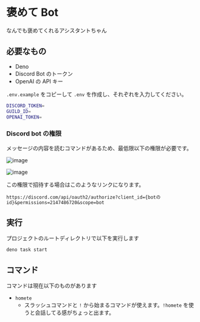 # 褒めて Bot

なんでも褒めてくれるアシスタントちゃん

## 必要なもの

- Deno
- Discord Bot のトークン
- OpenAI の API キー

`.env.example` をコピーして `.env` を作成し、それぞれを入力してください。

```bash
DISCORD_TOKEN=
GUILD_ID=
OPENAI_TOKEN=
```

### Discord bot の権限

メッセージの内容を読むコマンドがあるため、最低限以下の権限が必要です。

![image](https://user-images.githubusercontent.com/60182057/223947691-b2622244-a5bf-4ca3-8a80-196f22fc0c9f.png)


![image](https://user-images.githubusercontent.com/60182057/223947623-7cd4ec54-5860-48fb-9463-65703b67914b.png)

この権限で招待する場合はこのようなリンクになります。

```
https://discord.com/api/oauth2/authorize?client_id={botのid}&permissions=2147486720&scope=bot
```

## 実行

プロジェクトのルートディレクトリで以下を実行します

```
deno task start
```

## コマンド

コマンドは現在以下のものがあります

- `homete`
  - スラッシュコマンドと `!` から始まるコマンドが使えます。`!homete` を使うと会話してる感がちょっと出ます。
